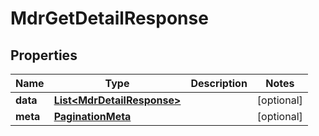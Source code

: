 

# MdrGetDetailResponse


## Properties

Name | Type | Description | Notes
------------ | ------------- | ------------- | -------------
**data** | [**List&lt;MdrDetailResponse&gt;**](MdrDetailResponse.md) |  |  [optional]
**meta** | [**PaginationMeta**](PaginationMeta.md) |  |  [optional]



